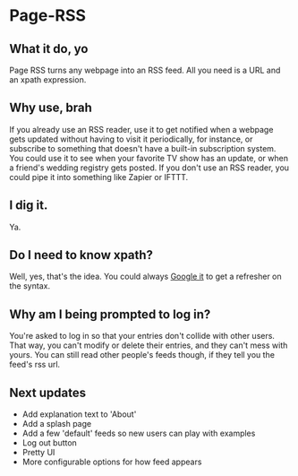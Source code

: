 Page-RSS
========

What it do, yo
--------------
Page RSS turns any webpage into an RSS feed. All you need is a URL and an xpath expression.

Why use, brah
-------------
If you already use an RSS reader, use it to get notified when a webpage gets updated without having to visit it periodically, for instance, or subscribe to something that doesn't have a built-in subscription system. You could use it to see when your favorite TV show has an update, or when a friend's wedding registry gets posted. If you don't use an RSS reader, you could pipe it into something like Zapier or IFTTT.

I dig it.
---------
Ya.

Do I need to know xpath?
------------------------
Well, yes, that's the idea. You could always [Google it](https://www.google.com/search?q=xpath) to get a refresher on the syntax.

Why am I being prompted to log in?
----------------------------------
You're asked to log in so that your entries don't collide with other users. That way, you can't modify or delete their entries, and they can't mess with yours. You can still read other people's feeds though, if they tell you the feed's rss url.

Next updates
------------
* Add explanation text to 'About'
* Add a splash page
* Add a few 'default' feeds so new users can play with examples
* Log out button
* Pretty UI
* More configurable options for how feed appears

